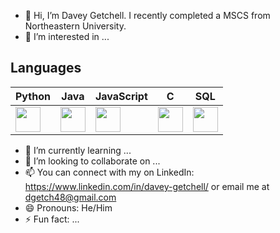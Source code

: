 - 👋 Hi, I’m Davey Getchell. I recently completed a MSCS from Northeastern University.
- 👀 I’m interested in ...

## Languages

| Python | Java | JavaScript | C | SQL |
|--------|------|-----------|---|-----|
| <img src="https://cdn.jsdelivr.net/gh/devicons/devicon/icons/python/python-original.svg" width="40"/> | <img src="https://cdn.jsdelivr.net/gh/devicons/devicon/icons/java/java-original.svg" width="40"/> | <img src="https://cdn.jsdelivr.net/gh/devicons/devicon/icons/javascript/javascript-original.svg" width="40"/> | <img src="https://cdn.jsdelivr.net/gh/devicons/devicon/icons/c/c-original.svg" width="40"/> | <img src="https://cdn.jsdelivr.net/gh/devicons/devicon/icons/sqlite/sqlite-original.svg" width="40"/> |












- 🌱 I’m currently learning ...
- 💞️ I’m looking to collaborate on ...
- 📫 You can connect with my on LinkedIn: https://www.linkedin.com/in/davey-getchell/ or email me at dgetch48@gmail.com
- 😄 Pronouns: He/Him
- ⚡ Fun fact: ...

<!---
OuroborosOuroboros/OuroborosOuroboros is a ✨ special ✨ repository because its `README.md` (this file) appears on your GitHub profile.
You can click the Preview link to take a look at your changes.
--->
